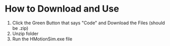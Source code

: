# How to Download and Use
1. Click the Green Button that says "Code" and Download the Files (should be .zip)
2. Unzip folder
3. Run the HMotionSim.exe file
